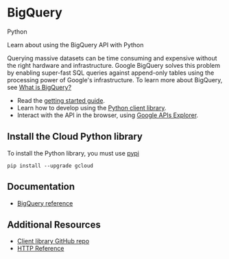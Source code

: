 # BigQuery
Python

Learn about using the BigQuery API with Python

Querying massive datasets can be time consuming and expensive without the right hardware and infrastructure. Google BigQuery solves this problem by enabling super-fast SQL queries against append-only tables using the processing power of Google&#39;s infrastructure. To learn more about BigQuery, see [What is BigQuery?](https://cloud.google.com/bigquery/what-is-bigquery)

* Read the [getting started guide](https://cloud.google.com/bigquery/sign-up).
* Learn how to develop using the [Python client library](https://googlecloudplatform.github.io/gcloud-python/stable/).
* Interact with the API in the browser, using [Google APIs Explorer](https://developers.google.com/apis-explorer/#p/bigquery/v2/).

## Install the Cloud Python library
To install the Python library, you must use [pypi](https://pypi.python.org/pypi)

```
pip install --upgrade gcloud
```

## Documentation
* [BigQuery reference](http://googlecloudplatform.github.io/gcloud-python/stable/bigquery-usage.html)

## Additional Resources
* [Client library GitHub repo](https://github.com/GoogleCloudPlatform/gcloud-python)
* [HTTP Reference](https://cloud.google.com/bigquery/docs/reference/v2/)

